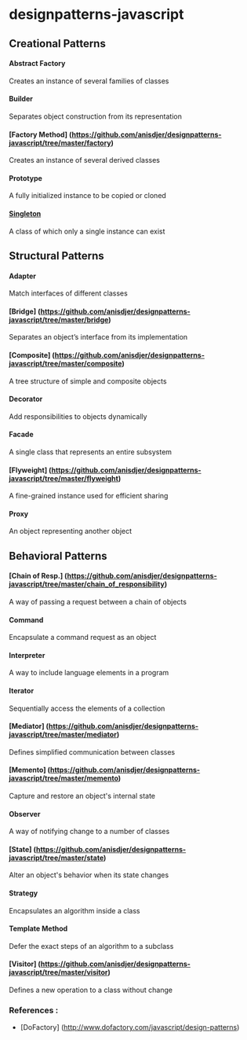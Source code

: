 designpatterns-javascript
=========================

## Creational Patterns
#### Abstract Factory
Creates an instance of several families of classes
#### Builder
Separates object construction from its representation
#### [Factory Method] (https://github.com/anisdjer/designpatterns-javascript/tree/master/factory)
Creates an instance of several derived classes
#### Prototype	
A fully initialized instance to be copied or cloned
#### [Singleton](https://github.com/anisdjer/designpatterns-javascript/tree/master/singleton)
A class of which only a single instance can exist
## Structural Patterns
#### Adapter	
Match interfaces of different classes
#### [Bridge] (https://github.com/anisdjer/designpatterns-javascript/tree/master/bridge)	
Separates an object’s interface from its implementation
#### [Composite] (https://github.com/anisdjer/designpatterns-javascript/tree/master/composite)	
A tree structure of simple and composite objects
#### Decorator	
Add responsibilities to objects dynamically
#### Facade	
A single class that represents an entire subsystem
#### [Flyweight] (https://github.com/anisdjer/designpatterns-javascript/tree/master/flyweight)	
A fine-grained instance used for efficient sharing
#### Proxy	
An object representing another object
## Behavioral Patterns
#### [Chain of Resp.] (https://github.com/anisdjer/designpatterns-javascript/tree/master/chain_of_responsibility)	
A way of passing a request between a chain of objects
#### Command	
Encapsulate a command request as an object
#### Interpreter	
A way to include language elements in a program
#### Iterator	
Sequentially access the elements of a collection
#### [Mediator] (https://github.com/anisdjer/designpatterns-javascript/tree/master/mediator)	
Defines simplified communication between classes
#### [Memento] (https://github.com/anisdjer/designpatterns-javascript/tree/master/memento)	
Capture and restore an object's internal state
#### Observer	
A way of notifying change to a number of classes
#### [State] (https://github.com/anisdjer/designpatterns-javascript/tree/master/state)	
Alter an object's behavior when its state changes
#### Strategy	
Encapsulates an algorithm inside a class
#### Template Method	
Defer the exact steps of an algorithm to a subclass
#### [Visitor] (https://github.com/anisdjer/designpatterns-javascript/tree/master/visitor)
Defines a new operation to a class without change

### References :
 - [DoFactory] (http://www.dofactory.com/javascript/design-patterns)